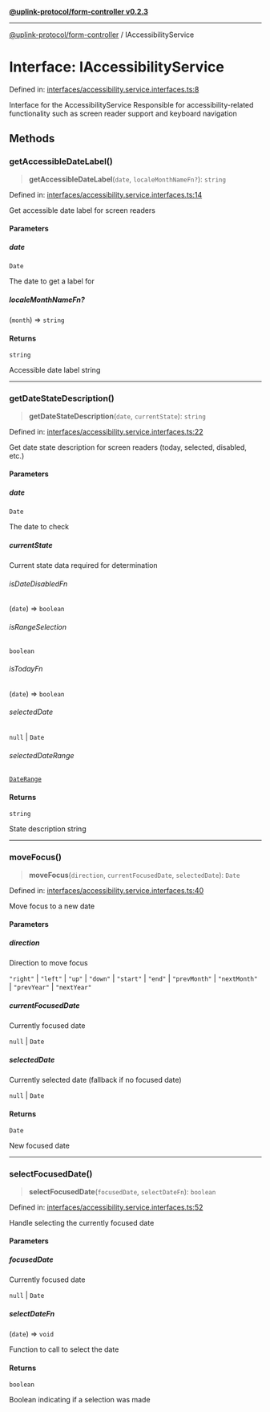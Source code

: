 [**@uplink-protocol/form-controller v0.2.3**](../README.md)

***

[@uplink-protocol/form-controller](../globals.md) / IAccessibilityService

# Interface: IAccessibilityService

Defined in: [interfaces/accessibility.service.interfaces.ts:8](https://github.com/jmkcoder/uplink-protocol-calendar/blob/dfbd1d9163b3335ef17060f21cb7756b2a9c621d/src/interfaces/accessibility.service.interfaces.ts#L8)

Interface for the AccessibilityService
Responsible for accessibility-related functionality such as screen reader support
and keyboard navigation

## Methods

### getAccessibleDateLabel()

> **getAccessibleDateLabel**(`date`, `localeMonthNameFn?`): `string`

Defined in: [interfaces/accessibility.service.interfaces.ts:14](https://github.com/jmkcoder/uplink-protocol-calendar/blob/dfbd1d9163b3335ef17060f21cb7756b2a9c621d/src/interfaces/accessibility.service.interfaces.ts#L14)

Get accessible date label for screen readers

#### Parameters

##### date

`Date`

The date to get a label for

##### localeMonthNameFn?

(`month`) => `string`

#### Returns

`string`

Accessible date label string

***

### getDateStateDescription()

> **getDateStateDescription**(`date`, `currentState`): `string`

Defined in: [interfaces/accessibility.service.interfaces.ts:22](https://github.com/jmkcoder/uplink-protocol-calendar/blob/dfbd1d9163b3335ef17060f21cb7756b2a9c621d/src/interfaces/accessibility.service.interfaces.ts#L22)

Get date state description for screen readers (today, selected, disabled, etc.)

#### Parameters

##### date

`Date`

The date to check

##### currentState

Current state data required for determination

###### isDateDisabledFn

(`date`) => `boolean`

###### isRangeSelection

`boolean`

###### isTodayFn

(`date`) => `boolean`

###### selectedDate

`null` \| `Date`

###### selectedDateRange

[`DateRange`](DateRange.md)

#### Returns

`string`

State description string

***

### moveFocus()

> **moveFocus**(`direction`, `currentFocusedDate`, `selectedDate`): `Date`

Defined in: [interfaces/accessibility.service.interfaces.ts:40](https://github.com/jmkcoder/uplink-protocol-calendar/blob/dfbd1d9163b3335ef17060f21cb7756b2a9c621d/src/interfaces/accessibility.service.interfaces.ts#L40)

Move focus to a new date

#### Parameters

##### direction

Direction to move focus

`"right"` | `"left"` | `"up"` | `"down"` | `"start"` | `"end"` | `"prevMonth"` | `"nextMonth"` | `"prevYear"` | `"nextYear"`

##### currentFocusedDate

Currently focused date

`null` | `Date`

##### selectedDate

Currently selected date (fallback if no focused date)

`null` | `Date`

#### Returns

`Date`

New focused date

***

### selectFocusedDate()

> **selectFocusedDate**(`focusedDate`, `selectDateFn`): `boolean`

Defined in: [interfaces/accessibility.service.interfaces.ts:52](https://github.com/jmkcoder/uplink-protocol-calendar/blob/dfbd1d9163b3335ef17060f21cb7756b2a9c621d/src/interfaces/accessibility.service.interfaces.ts#L52)

Handle selecting the currently focused date

#### Parameters

##### focusedDate

Currently focused date

`null` | `Date`

##### selectDateFn

(`date`) => `void`

Function to call to select the date

#### Returns

`boolean`

Boolean indicating if a selection was made
